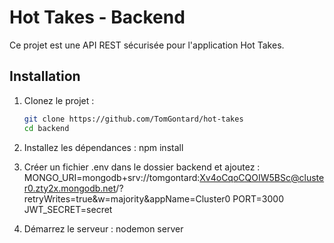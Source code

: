 # Hot Takes - Backend

Ce projet est une API REST sécurisée pour l'application Hot Takes.

## Installation

1. Clonez le projet :
   ```sh
   git clone https://github.com/TomGontard/hot-takes
   cd backend

2. Installez les dépendances :
    npm install

3. Créer un fichier .env dans le dossier backend et ajoutez :
    MONGO_URI=mongodb+srv://tomgontard:Xv4oCqoCQOIW5BSc@cluster0.zty2x.mongodb.net/?retryWrites=true&w=majority&appName=Cluster0
    PORT=3000
    JWT_SECRET=secret

4. Démarrez le serveur :
    nodemon server